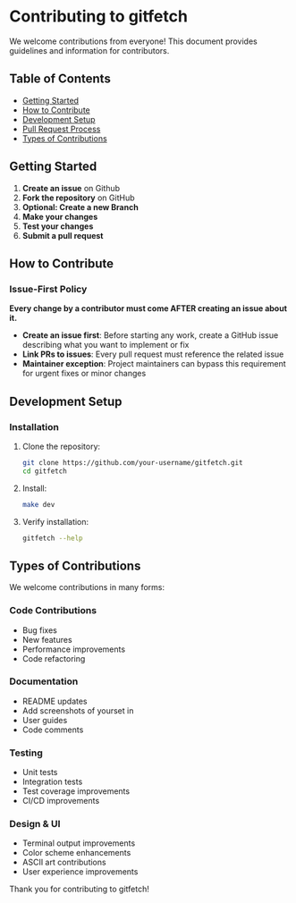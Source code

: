 # Contributing to gitfetch

We welcome contributions from everyone! This document provides guidelines and information for contributors.

## Table of Contents

- [Getting Started](#getting-started)
- [How to Contribute](#how-to-contribute)
- [Development Setup](#development-setup)
- [Pull Request Process](#pull-request-process)
- [Types of Contributions](#types-of-contributions)

## Getting Started

1. **Create an issue** on Github
2. **Fork the repository** on GitHub
3. **Optional: Create a new Branch**
4. **Make your changes**
5. **Test your changes**
6. **Submit a pull request**

## How to Contribute

### Issue-First Policy

**Every change by a contributor must come AFTER creating an issue about it.**

- **Create an issue first**: Before starting any work, create a GitHub issue describing what you want to implement or fix
- **Link PRs to issues**: Every pull request must reference the related issue
- **Maintainer exception**: Project maintainers can bypass this requirement for urgent fixes or minor changes

## Development Setup

### Installation

1. Clone the repository:

   ```bash
   git clone https://github.com/your-username/gitfetch.git
   cd gitfetch
   ```

2. Install:

   ```bash
   make dev
   ```

3. Verify installation:
   ```bash
   gitfetch --help
   ```

## Types of Contributions

We welcome contributions in many forms:

### Code Contributions

- Bug fixes
- New features
- Performance improvements
- Code refactoring

### Documentation

- README updates
- Add screenshots of yourset in
- User guides
- Code comments

### Testing

- Unit tests
- Integration tests
- Test coverage improvements
- CI/CD improvements

### Design & UI

- Terminal output improvements
- Color scheme enhancements
- ASCII art contributions
- User experience improvements

Thank you for contributing to gitfetch!
